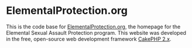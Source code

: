# ElementalProtection.org

This is the code base for [ElementalProtection.org](http://ElementalProtection.org), the homepage for the Elemental Sexual Assault Protection program. This website was developed in the free, open-source web development framework [CakePHP 2.x](http://cakephp.org/).